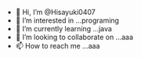- 👋 Hi, I’m @Hisayuki0407
- 👀 I’m interested in ...programing
- 🌱 I’m currently learning ...java
- 💞️ I’m looking to collaborate on ...aaa
- 📫 How to reach me ...aaa

<!---
Hisayuki0407/Hisayuki0407 is a ✨ special ✨ repository because its `README.md` (this file) appears on your GitHub profile.
You can click the Preview link to take a look at your changes.
--->
